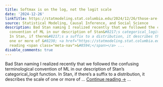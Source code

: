 ```yaml
---
title: Softmax is on the log, not the logit scale
date: '2024-12-26'
linkTitle: https://statmodeling.stat.columbia.edu/2024/12/26/those-are-unnormalized-log-probabilities-not-logits-in-your-neural-networks-final-layer/
source: Statistical Modeling, Causal Inference, and Social Science
description: Bad Stan naming I realized recently that we followed the confusing terminological
  convention of ML in our description of Stan&#8217;s categorical_logit function.
  In Stan, if there&#8217;s a suffix to a distribution, it describes the scale of
  one or more of &#8230; <a href="https://statmodeling.stat.columbia.edu/2024/12/26/those-are-unnormalized-log-probabilities-not-logits-in-your-neural-networks-final-layer/">Continue
  reading <span class="meta-nav">&#8594;</span></a> ...
disable_comments: true
---
```

Bad Stan naming I realized recently that we followed the confusing terminological convention of ML in our description of Stan&#8217;s categorical_logit function. In Stan, if there&#8217;s a suffix to a distribution, it describes the scale of one or more of &#8230; <a href="https://statmodeling.stat.columbia.edu/2024/12/26/those-are-unnormalized-log-probabilities-not-logits-in-your-neural-networks-final-layer/">Continue reading <span class="meta-nav">&#8594;</span></a> ...